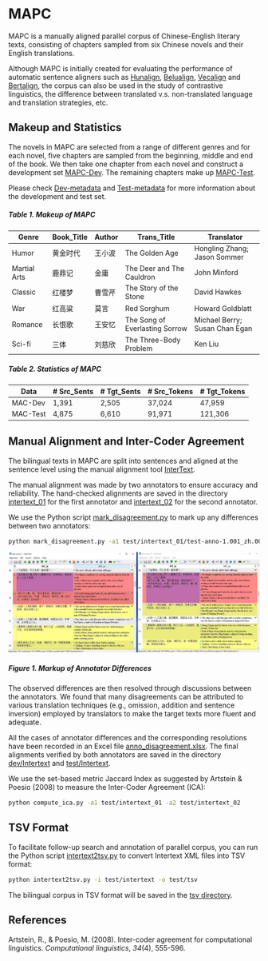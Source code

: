 # MAPC

MAPC is a manually aligned parallel corpus of Chinese-English literary texts, consisting of chapters sampled from six Chinese novels and their English translations.

Although MAPC is initially created for evaluating the performance of automatic sentence aligners such as [Hunalign](http://mokk.bme.hu/en/resources/hunalign/), [Belualign](https://github.com/rsennrich/Bleualign), [Vecalign](https://github.com/thompsonb/vecalign) and [Bertalign](https://github.com/bfsujason/bertalign),  the corpus can also be used in the study of contrastive linguistics, the difference between translated v.s. non-translated language and translation strategies, etc.

## Makeup and Statistics

The novels in MAPC are selected from a range of different genres and for each novel, five chapters are sampled from the beginning, middle and end of the book. We then take one chapter from each novel and construct a development set [MAPC-Dev](./dev). The remaining chapters make up [MAPC-Test](./test).

Please check  [Dev-metadata](./dev/meta_data.tsv) and [Test-metadata](./test/meta_data.tsv) for more information about the development and test set.

##### Table 1. Makeup of MAPC

| Genre        | Book_Title | Author | Trans_Title                    | Translator                     |
| ------------ | ---------- | ------ | ------------------------------ | ------------------------------ |
| Humor        | 黄金时代       | 王小波    | The Golden Age                 | Hongling Zhang; Jason Sommer   |
| Martial Arts | 鹿鼎记        | 金庸     | The Deer and The Cauldron      | John Minford                   |
| Classic      | 红楼梦        | 曹雪芹    | The Story of the Stone         | David Hawkes                   |
| War          | 红高粱        | 莫言     | Red Sorghum                    | Howard Goldblatt               |
| Romance      | 长恨歌        | 王安忆    | The Song of Everlasting Sorrow | Michael Berry; Susan Chan Egan |
| Sci-fi       | 三体         | 刘慈欣    | The Three-Body Problem         | Ken Liu                        |

##### Table 2. Statistics of MAPC

| Data     | # Src_Sents | # Tgt_Sents | # Src_Tokens | # Tgt_Tokens |
| -------- |:----------- | ----------- | ------------ | ------------ |
| MAC-Dev  | 1,391       | 2,505       | 37,024       | 47,959       |
| MAC-Test | 4,875       | 6,610       | 91,971       | 121,306      |

## Manual Alignment and Inter-Coder Agreement

The bilingual texts in MAPC are split into sentences and aligned at the sentence level using the manual alignment tool [InterText](https://wanthalf.saga.cz/intertext).

The manual alignment was made by two annotators to ensure accuracy and reliability. The hand-checked alignments are saved in the directory [intertext_01](./test/intertext_01) for the first annotator and [intertext_02](./test/intertext_02) for the second annotator.

We use the Python script [mark_disagreement.py](./mark_disagreement.py) to mark up any differences between two annotators:

```bash
python mark_disagreement.py -a1 test/intertext_01/test-anno-1.001_zh.001_en.xml -a2 test/intertext_02/test-anno-2.001_zh.001_en.xml 
```

![anno_diff](./img/fig_1.JPG)

##### Figure 1. Markup of Annotator Differences

The observed differences are then resolved through discussions between the annotators. We found that many disagreements can be attributed to various translation techniques (e.g., omission, addition and sentence inversion) employed by translators to make the target texts more fluent and adequate.

All the cases of annotator differences and the corresponding resolutions have been recorded in an Excel file [anno_disagreement.xlsx](./test/anno_disagreement.xlsx). The final alignments verified by both annotators are saved in the directory [dev/Intertext](./dev/Intertext) and [test/Intertext](./test/Intertext).

We use the set-based metric Jaccard Index as suggested by Artstein & Poesio (2008) to measure the Inter-Coder Agreement (ICA):

```bash
python compute_ica.py -a1 test/intertext_01 -a2 test/intertext_02
```

## TSV Format

To facilitate follow-up search and annotation of parallel corpus, you can run the Python script [intertext2tsv.py](./intertext2tsv.py) to convert Intertext XML files into TSV format:

```bash
python intertext2tsv.py -i test/intertext -o test/tsv
```

The bilingual corpus in TSV format will be saved in the [tsv directory](./test/tsv).

## References

Artstein, R., & Poesio, M. (2008). Inter-coder agreement for computational linguistics. *Computational linguistics*, *34*(4), 555-596.
